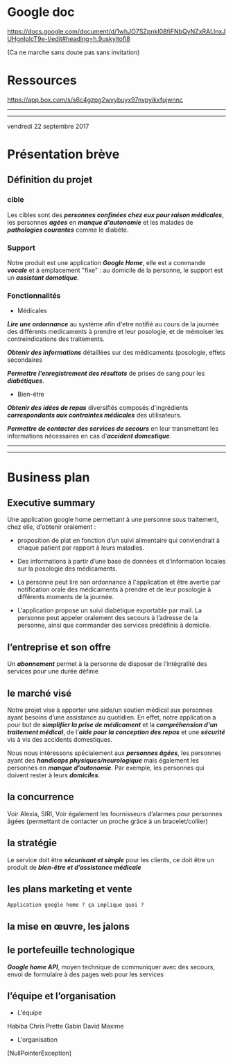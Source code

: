 # Google doc

https://docs.google.com/document/d/1whJO7SZpnkI08fiFNbQyNZxRALlnxJUHgnIpIcT9e-I/edit#heading=h.9uskyitofl8

(Ca ne marche sans doute pas sans invitation)

# Ressources 

https://app.box.com/s/s6c4gzpg2wvybuyx97nvpyikxfujwnnc

<hr><hr>

vendredi 22 septembre 2017

# Présentation brève
## Définition du projet 

### cible 

Les cibles sont des ***personnes confinées chez eux pour raison médicales***, les personnes ***agées*** en ***manque d'autonomie*** et les malades de ***pathologies courantes*** comme le diabète.

### Support

Notre produit est une application ***Google Home***, elle est a commande ***vocale*** et à emplacement "fixe" : au domicile de la personne, le support est un ***assistant domotique***.

### Fonctionnalités

* Médicales

***Lire une ordonnance*** au système afin d'etre notifié au cours de la journée des différents medicaments à prendre et leur posologie, et de mémoiser les contreindications des traitements.

***Obtenir des informations*** détaillées sur des médicaments (posologie, effets secondaires

***Permettre l'enregistrement des résultats*** de prises de sang pour les ***diabétiques***.

* Bien-être

***Obtenir des idées de repas*** diversifiés composés d'ingrédients ***correspondants aux contraintes médicales*** des utilisateurs.

***Permettre de contacter des services de secours*** en leur transmettant les informations nécessaires en cas d'***accident domestique***.

<hr>
<hr>

# Business plan

## Executive summary

Une application google home permettant à une personne sous traitement, chez elle, d'obtenir oralement :

* proposition de plat en fonction d’un suivi alimentaire qui conviendrait à chaque patient par rapport à leurs maladies.

* Des informations à partir d’une base de données et d’information locales sur la posologie des médicaments.

* La personne peut lire son ordonnance à l'application et être avertie par notification orale des médicaments à prendre et de leur posologie à différents moments de la journée.

* L'application propose un suivi diabétique exportable par mail. 
La personne peut appeler oralement des secours à l’adresse de la personne, ainsi que commander des services prédéfinis à domicile.

## l’entreprise et son offre

Un ***abonnement*** permet à la personne de disposer de l’intégralité des services pour une durée définie 

## le marché visé

Notre projet vise à apporter une aide/un soutien médical aux personnes ayant besoins d’une assistance au quotidien. En effet, notre application a pour but de ***simplifier la prise de médicament*** et la ***compréhension d'un traitement médical***, de l'***aide pour la conception des repas*** et une ***sécurité*** vis à vis des accidents domestiques.

Nous nous intéressons spécialement aux ***personnes âgées***, les personnes ayant des ***handicaps physiques/neurologique*** mais également les personnes en ***manque d’autonomie***. Par exemple, les personnes qui doivent rester à leurs ***domiciles***.

## la concurrence

Voir Alexia, SIRI, 
Voir également les fournisseurs d’alarmes pour personnes âgées (permettant de contacter un proche grâce à un bracelet/collier)

## la stratégie

Le service doit être ***sécurisant et simple*** pour les clients, ce doit être un produit de ***bien-être et d’assistance médicale***

## les plans marketing et vente

	Application google home ? ça implique quoi ?

## la mise en œuvre, les jalons


## le portefeuille technologique

***Google home API***, moyen technique de communiquer avec des secours, envoi de formulaire à des pages web pour les services

## l’équipe et l’organisation

* L'équipe

Habiba 
Chris 
Prette 
Gabin
David
Maxime 

* L'organisation

[NullPointerException]